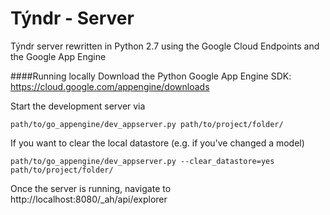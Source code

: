 Týndr - Server
==============

Týndr server rewritten in Python 2.7 using the Google Cloud Endpoints and the Google App Engine

####Running locally
Download the Python Google App Engine SDK: https://cloud.google.com/appengine/downloads

Start the development server via

    path/to/go_appengine/dev_appserver.py path/to/project/folder/

If you want to clear the local datastore (e.g. if you've changed a model)

    path/to/go_appengine/dev_appserver.py --clear_datastore=yes path/to/project/folder/

Once the server is running, navigate to http://localhost:8080/_ah/api/explorer
